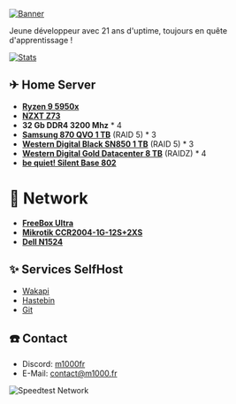 [![Banner](https://svg-banners.vercel.app/api?type=origin&text1=🐈%20M1000.fr)](https://github.com/M1000fr)

Jeune développeur avec 21 ans d'uptime, toujours en quête d'apprentissage !

[![Stats](https://img.shields.io/endpoint?url=https://wakapi.m1000.fr/api/compat/shields/v1/m1000/interval:all_time&label=all%20time)](https://wakapi.m1000.fr/leaderboard)

## ✈ **Home Server**
- [**Ryzen 9 5950x**](https://www.amazon.fr/AMD-Ryzen-9-5950X-RyzenTM/dp/B0815Y8J9N)
- [**NZXT Z73**](https://nzxt.com/fr-FR/product/kraken-z73)
- **32 Gb DDR4 3200 Mhz** * 4
- [**Samsung 870 QVO 1 TB**](https://www.samsung.com/fr/memory-storage/sata-ssd/870-qvo-sata-2-5-inch-ssd-1tb-mz-77q1t0bw/) (RAID 5) * 3
- [**Western Digital Black SN850 1 TB**](https://www.westerndigital.com/fr-fr/products/internal-drives/wd-black-sn850-nvme-ssd?sku=WDS100T1XHE) (RAID 5) * 3
- [**Western Digital Gold Datacenter 8 TB**](https://www.westerndigital.com/fr-fr/products/internal-drives/wd-gold-sata-hdd?sku=WD8005FRYZ) (RAIDZ) * 4
- [**be quiet! Silent Base 802**](https://www.bequiet.com/fr/case/2047)

# 🌵 **Network**
- [**FreeBox Ultra**](https://www.free.fr/freebox/freebox-ultra/)
- [**Mikrotik CCR2004-1G-12S+2XS**](https://mikrotik.com/product/ccr2004_1g_12s_2xs)
- [**Dell N1524**](https://www.officetech.fr/dell-networking-n1524-commutateur-c2-gere-24-x-10-100-1000-4-x-10-gigabit-sfp-montable-sur-rack.html)

## ✨ **Services SelfHost**
- [Wakapi](https://wakapi.m1000.fr/)
- [Hastebin](https://hastebin.m1000.fr/)
- [Git](https://git.m1000.fr/)

## ☎️ **Contact**
- Discord: [m1000fr](https://discordapp.com/users/1105347662196256838)
- E-Mail: [contact@m1000.fr](mailto:contact@m1000.fr)

![Speedtest Network](https://www.speedtest.net/result/c/317e9d01-db89-482d-8c2a-1a133e59748a.png)
